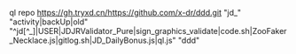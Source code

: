 ql repo https://gh.tryxd.cn/https://github.com/x-dr/ddd.git "jd_" "activity|backUp|old" "^jd[^_]|USER|JDJRValidator_Pure|sign_graphics_validate|code.sh|ZooFaker_Necklace.js|gitlog.sh|JD_DailyBonus.js|ql.js" "ddd"
